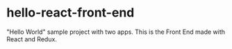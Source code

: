 # hello-react-front-end
"Hello World" sample project with two apps. This is the Front End made with React and Redux.
